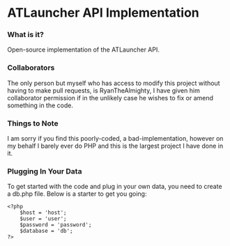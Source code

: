 ATLauncher API Implementation
=============================

### What is it?
Open-source implementation of the ATLauncher API.

### Collaborators
The only person but myself who has access to modify this project without having to make pull requests, is RyanTheAlmighty, I have given him collaborator permission if in the unlikely case he wishes to fix or amend something in the code.

### Things to Note
I am sorry if you find this poorly-coded, a bad-implementation, however on my behalf I barely ever do PHP and this is the largest project I have done in it.

### Plugging In Your Data

To get started with the code and plug in your own data, you need to create a db.php file. Below is a starter to get you going:

    <?php
		$host = 'host';
		$user = 'user';
		$password = 'password';
		$database = 'db';
	?>
